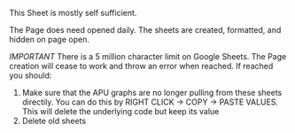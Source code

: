 This Sheet is mostly self sufficient.

The Page does need opened daily. The sheets are created, formatted, and hidden on page open. 

*IMPORTANT*
There is a 5 million character limit on Google Sheets. The Page creation will cease to work and throw an error when reached.
If reached you should: 
  1. Make sure that the APU graphs are no longer pulling from these sheets directily. You can do this by RIGHT CLICK -> COPY -> PASTE VALUES.
     This will delete the underlying code but keep its value
  2. Delete old sheets

